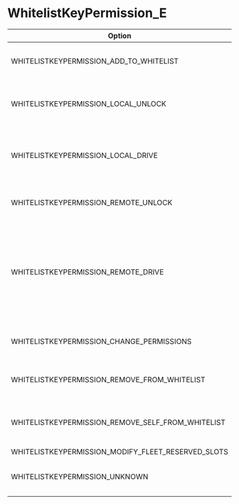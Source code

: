 # WhitelistKeyPermission_E

Option|Description
-|-
WHITELISTKEYPERMISSION_ADD_TO_WHITELIST|Permission to add new keys to whitelist
WHITELISTKEYPERMISSION_LOCAL_UNLOCK|Permission to authenticate the vehicle to unlock
WHITELISTKEYPERMISSION_LOCAL_DRIVE|Permission to authenticate the vehicle to drive/unlock
WHITELISTKEYPERMISSION_REMOTE_UNLOCK|Permission to manually unlock the vehicle
WHITELISTKEYPERMISSION_REMOTE_DRIVE|Permission to open a 2 minute period within which the vehicle can be started by anyone, aka, keyless entry
WHITELISTKEYPERMISSION_CHANGE_PERMISSIONS|Permission to change other's/own permissions
WHITELISTKEYPERMISSION_REMOVE_FROM_WHITELIST|Permission to remove other's from the whitelist
WHITELISTKEYPERMISSION_REMOVE_SELF_FROM_WHITELIST|Permission to remove oneself from the whitelist
WHITELISTKEYPERMISSION_MODIFY_FLEET_RESERVED_SLOTS|...
WHITELISTKEYPERMISSION_UNKNOWN|Unknown permissions go here and do nothing
